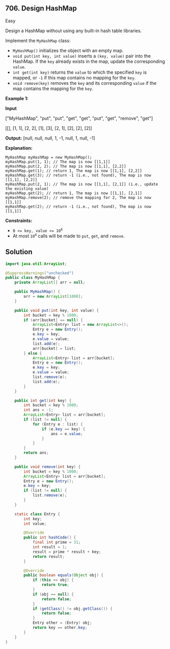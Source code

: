 ## 706\. Design HashMap

Easy

Design a HashMap without using any built-in hash table libraries.

Implement the `MyHashMap` class:

*   `MyHashMap()` initializes the object with an empty map.
*   `void put(int key, int value)` inserts a `(key, value)` pair into the HashMap. If the `key` already exists in the map, update the corresponding `value`.
*   `int get(int key)` returns the `value` to which the specified `key` is mapped, or `-1` if this map contains no mapping for the `key`.
*   `void remove(key)` removes the `key` and its corresponding `value` if the map contains the mapping for the `key`.

**Example 1:**

**Input** 

["MyHashMap", "put", "put", "get", "get", "put", "get", "remove", "get"] 

[[], [1, 1], [2, 2], [1], [3], [2, 1], [2], [2], [2]]

**Output:** [null, null, null, 1, -1, null, 1, null, -1]

**Explanation:** 

    MyHashMap myHashMap = new MyHashMap(); 
    myHashMap.put(1, 1); // The map is now [[1,1]] 
    myHashMap.put(2, 2); // The map is now [[1,1], [2,2]] 
    myHashMap.get(1); // return 1, The map is now [[1,1], [2,2]] 
    myHashMap.get(3); // return -1 (i.e., not found), The map is now [[1,1], [2,2]] 
    myHashMap.put(2, 1); // The map is now [[1,1], [2,1]] (i.e., update the existing value) 
    myHashMap.get(2); // return 1, The map is now [[1,1], [2,1]] 
    myHashMap.remove(2); // remove the mapping for 2, The map is now [[1,1]] 
    myHashMap.get(2); // return -1 (i.e., not found), The map is now [[1,1]]

**Constraints:**

*   <code>0 <= key, value <= 10<sup>6</sup></code>
*   At most <code>10<sup>4</sup></code> calls will be made to `put`, `get`, and `remove`.

## Solution

```java
import java.util.ArrayList;

@SuppressWarnings("unchecked")
public class MyHashMap {
    private ArrayList[] arr = null;

    public MyHashMap() {
        arr = new ArrayList[1000];
    }

    public void put(int key, int value) {
        int bucket = key % 1000;
        if (arr[bucket] == null) {
            ArrayList<Entry> list = new ArrayList<>();
            Entry e = new Entry();
            e.key = key;
            e.value = value;
            list.add(e);
            arr[bucket] = list;
        } else {
            ArrayList<Entry> list = arr[bucket];
            Entry e = new Entry();
            e.key = key;
            e.value = value;
            list.remove(e);
            list.add(e);
        }
    }

    public int get(int key) {
        int bucket = key % 1000;
        int ans = -1;
        ArrayList<Entry> list = arr[bucket];
        if (list != null) {
            for (Entry e : list) {
                if (e.key == key) {
                    ans = e.value;
                }
            }
        }
        return ans;
    }

    public void remove(int key) {
        int bucket = key % 1000;
        ArrayList<Entry> list = arr[bucket];
        Entry e = new Entry();
        e.key = key;
        if (list != null) {
            list.remove(e);
        }
    }

    static class Entry {
        int key;
        int value;

        @Override
        public int hashCode() {
            final int prime = 31;
            int result = 1;
            result = prime * result + key;
            return result;
        }

        @Override
        public boolean equals(Object obj) {
            if (this == obj) {
                return true;
            }
            if (obj == null) {
                return false;
            }
            if (getClass() != obj.getClass()) {
                return false;
            }
            Entry other = (Entry) obj;
            return key == other.key;
        }
    }
}
```